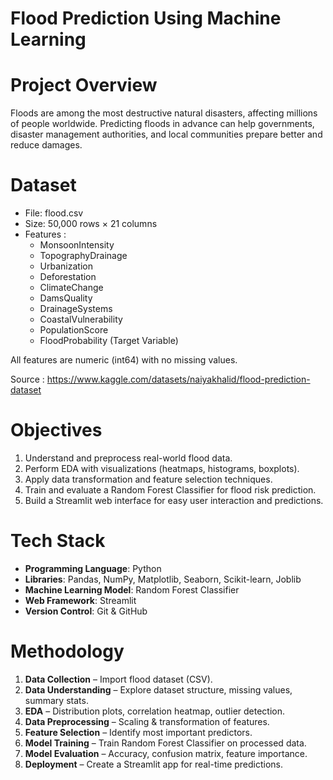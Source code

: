# Flood Prediction Using Machine Learning

# Project Overview

Floods are among the most destructive natural disasters, affecting millions of people worldwide. Predicting floods in advance can help governments, disaster management authorities, and local communities prepare better and reduce damages.


# Dataset

- File: flood.csv
- Size: 50,000 rows × 21 columns
- Features :
  - MonsoonIntensity
  - TopographyDrainage
  - Urbanization
  - Deforestation
  - ClimateChange
  - DamsQuality
  - DrainageSystems
  - CoastalVulnerability
  - PopulationScore
  - FloodProbability (Target Variable)

All features are numeric (int64) with no missing values.

Source : https://www.kaggle.com/datasets/naiyakhalid/flood-prediction-dataset

# Objectives

1. Understand and preprocess real-world flood data.
2. Perform EDA with visualizations (heatmaps, histograms, boxplots).
3. Apply data transformation and feature selection techniques.
4. Train and evaluate a Random Forest Classifier for flood risk prediction.
5. Build a Streamlit web interface for easy user interaction and predictions.


# Tech Stack

- **Programming Language**: Python   
- **Libraries**: Pandas, NumPy, Matplotlib, Seaborn, Scikit-learn, Joblib  
- **Machine Learning Model**: Random Forest Classifier  
- **Web Framework**: Streamlit  
- **Version Control**: Git & GitHub


# Methodology

1. **Data Collection** – Import flood dataset (CSV).  
2. **Data Understanding** – Explore dataset structure, missing values, summary stats.  
3. **EDA** – Distribution plots, correlation heatmap, outlier detection.  
4. **Data Preprocessing** – Scaling & transformation of features.  
5. **Feature Selection** – Identify most important predictors.  
6. **Model Training** – Train Random Forest Classifier on processed data.  
7. **Model Evaluation** – Accuracy, confusion matrix, feature importance.  
8. **Deployment** – Create a Streamlit app for real-time predictions.
